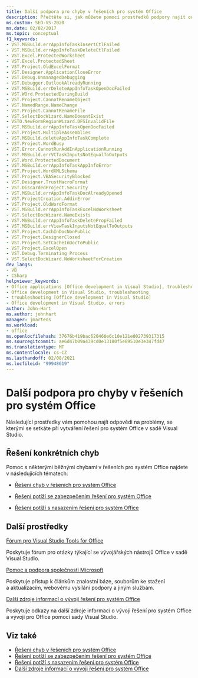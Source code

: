 ```yaml
---
title: Další podpora pro chyby v řešeních pro systém Office
description: Přečtěte si, jak můžete pomocí prostředků podpory najít odpovědi na problémy, se kterými se setkáte při vytváření řešení pro Office v sadě Visual Studio.
ms.custom: SEO-VS-2020
ms.date: 02/02/2017
ms.topic: conceptual
f1_keywords:
- VST.MSBuild.errAppInfoTaskInsertCtlFailed
- VST.MSBuild.errAppInfoTaskDeleteCtlFailed
- VST.Excel.ProtectedWorksheet
- VST.Excel.ProtectedSheet
- VST.Project.OldExcelFormat
- VST.Designer.ApplicationCloseError
- VST.Debug.UnmanagedDebugging
- VST.Debugger.OutlookAlreadyRunning
- VST.MSBuild.errDeleteAppInfoTaskOpenDocFailed
- VST.WOrd.ProtectedDuringBuild
- VST.Project.CannotRenameObject
- VST.NamedRange.NameChange
- VST.Project.CannotRenameFile
- VST.SelectDocWizard.NameDoesntExist
- VSTO.NewFormRegionWizard.OFSInvalidFile
- VST.MSBuild.errAppInfoTaskOpenDocFailed
- VST.Project.MultipleAssemblies
- VST.MSBuild.deleteAppInfoTaskComplete
- VST.Project.WordBusy
- VST.Error.CannotRunAddInApplicationRunning
- VST.MSBuild.errVCTaskInputsNotEqualToOutputs
- VST.Word.ProtectedDocument
- VST.MSBuild.errAppInfoTaskAppInfoError
- VST.Project.WordXMLSchema
- VST.Project.VBASecurityBlocked
- VST.Designer.TrustMacroFormat
- VST.DiscardedProject.Security
- VST.MSBuild.errAppInfoTaskDocAlreadyOpened
- VST.ProjectCreation.AddinError
- VST.Project.OldWordFormat
- VST.MSBuild.errAppInfoTaskExcelNoWorksheet
- VST.SelectDocWizard.NameExists
- VST.MSBuild.errAppInfoTaskDeletePropFailed
- VST.MSBuild.errViewTaskInputsNotEqualToOutputs
- VST.Project.CachInDocNonPublic
- VST.Project.DesignerClosed
- VST.Project.SetCacheInDocToPublic
- VST.Project.ExcelOpen
- VST.Debug.Terminating Process
- VST.SelectDocWizard.NoWorksheetForCreation
dev_langs:
- VB
- CSharp
helpviewer_keywords:
- Office applications [Office development in Visual Studio], troubleshooting
- Office development in Visual Studio, troubleshooting
- troubleshooting [Office development in Visual Studio]
- Office development in Visual Studio, errors
author: John-Hart
ms.author: johnhart
manager: jmartens
ms.workload:
- office
ms.openlocfilehash: 37676b419bac620460e6c10e121e002739317315
ms.sourcegitcommit: ae6d47b09a439cd0e13180f5e89510e3e347fd47
ms.translationtype: MT
ms.contentlocale: cs-CZ
ms.lasthandoff: 02/08/2021
ms.locfileid: "99948619"
---
```

# <a name="additional-support-for-errors-in-office-solutions"></a>Další podpora pro chyby v řešeních pro systém Office

Následující prostředky vám pomohou najít odpovědi na problémy, se kterými se setkáte při vytváření řešení pro systém Office v sadě Visual Studio.

## <a name="troubleshoot-specific-errors"></a>Řešení konkrétních chyb

Pomoc s některými běžnými chybami v řešeních pro systém Office najdete v následujících tématech:

- [Řešení chyb v řešeních pro systém Office](../vsto/troubleshooting-errors-in-office-solutions.md)

- [Řešení potíží se zabezpečením řešení pro systém Office](../vsto/troubleshooting-office-solution-security.md)

- [Řešení potíží s nasazením řešení pro systém Office](../vsto/troubleshooting-office-solution-deployment.md)

## <a name="other-resources"></a>Další prostředky

[Fórum pro Visual Studio Tools for Office](https://social.msdn.microsoft.com/Forums/vstudio/en-US/home?forum=vsto)

Poskytuje fórum pro otázky týkající se vývojářských nástrojů Office v sadě Visual Studio.

[Pomoc a podpora společnosti Microsoft](https://support.microsoft.com)

Poskytuje přístup k článkům znalostní báze, souborům ke stažení a aktualizacím, webovému vysílání podpory a jiným službám.

[Další zdroje informací o vývoji řešení pro systém Office](../vsto/additional-resources-for-developing-office-solutions.md)

Poskytuje odkazy na další zdroje informací o vývoji řešení pro systém Office a vývoji pro Office pomocí sady Visual Studio.

## <a name="see-also"></a>Viz také

- [Řešení chyb v řešeních pro systém Office](../vsto/troubleshooting-errors-in-office-solutions.md)
- [Řešení potíží se zabezpečením řešení pro systém Office](../vsto/troubleshooting-office-solution-security.md)
- [Řešení potíží s nasazením řešení pro systém Office](../vsto/troubleshooting-office-solution-deployment.md)
- [Další zdroje informací o vývoji řešení pro systém Office](../vsto/additional-resources-for-developing-office-solutions.md)

